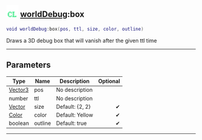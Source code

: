 ## <img src="../../.gitbook/assets/client.png" width="32" height="32" /> [worldDebug](../worlddebug/README.md):box

```lua
void worldDebug:box(pos, ttl, size, color, outline)
```

Draws a 3D debug box that will vanish after the given ttl time<br>

-----------------
## Parameters

| Type   | Name | Description | Optional |
| ------ | ---- | ----------- | -------: |
| [Vector3](../vector3/README.md) | pos | No description |  |
| number | ttl | No description |  |
| [Vector](../vector/README.md) | size | Default: {2, 2} | ✔ |
| [Color](../color/README.md) | color | Default: Yellow | ✔ |
| boolean | outline | Default: true | ✔ |


--------